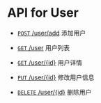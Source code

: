 # API for User

- [`POST` /user/add](./add "doc of add user api") 添加用户

- [`GET` /user](./userList.md "doc of user list api") 用户列表

- [`GET` /user/{id}](./userDetail.md "doc of user detail api") 用户详情

- [`PUT` /user/{id}](./profile.md "doc of change user api") 修改用户信息

- [`DELETE` /user/{id}](./delete.md "doc of delete user api") 删除用户
